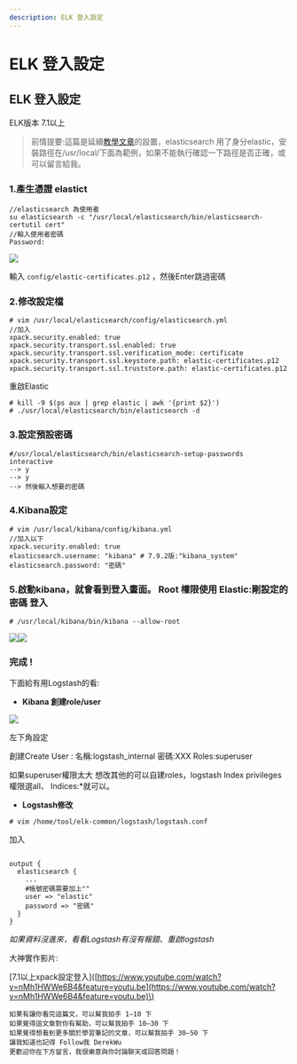 ```yaml
---
description: ELK 登入設定
---
```


# ELK 登入設定

## ELK 登入設定

ELK版本 7.1以上

> 前情提要:這篇是延續[教學文章](https://medium.com/@d101201007/centos7-elk-filebeat-%E6%8C%87%E4%BB%A4%E5%AE%89%E8%A3%9D-%E7%85%A7%E8%91%97%E8%B2%BC%E4%B8%8A%E5%B0%B1%E5%B0%8D%E4%BA%86-73f456381491)的設置，elasticsearch 用了身分elastic，安裝路徑在/usr/local/下面為範例，如果不能執行確認一下路徑是否正確，或可以留言給我。

### **1.產生憑證 elastict**

```text
//elasticsearch 為使用者
su elasticsearch -c "/usr/local/elasticsearch/bin/elasticsearch-certutil cert"
//輸入使用者密碼
Password: 
```

![](https://miro.medium.com/max/888/1*pwOACP-LNGZybz_7bzRLpw.png)

輸入 `config/elastic-certificates.p12` ，然後Enter跳過密碼

### **2.修改設定檔**

```text
# vim /usr/local/elasticsearch/config/elasticsearch.yml
//加入
xpack.security.enabled: true
xpack.security.transport.ssl.enabled: true
xpack.security.transport.ssl.verification_mode: certificate
xpack.security.transport.ssl.keystore.path: elastic-certificates.p12
xpack.security.transport.ssl.truststore.path: elastic-certificates.p12
```

重啟Elastic

```text
# kill -9 $(ps aux | grep elastic | awk '{print $2}')
# ./usr/local/elasticsearch/bin/elasticsearch -d
```

### **3.設定預設密碼**

```text
#/usr/local/elasticsearch/bin/elasticsearch-setup-passwords interactive
--> y
--> y
--> 然後輸入想要的密碼
```

### **4.Kibana設定**

```text
# vim /usr/local/kibana/config/kibana.yml 
//加入以下
xpack.security.enabled: true
elasticsearch.username: "kibana" # 7.9.2版:"kibana_system"
elasticsearch.password: "密碼"
```

### 5.啟動kibana，就會看到登入畫面。 Root 權限使用 Elastic:剛設定的密碼 登入

```text
# /usr/local/kibana/bin/kibana --allow-root
```

![](https://miro.medium.com/max/60/1*BzA3VJ03sq-I7luLbPX75w.png?q=20)![](https://miro.medium.com/max/2289/1*BzA3VJ03sq-I7luLbPX75w.png)

### 完成 ! <a id="b953"></a>

下面給有用Logstash的看:

* **Kibana 創建role/user**

![](https://miro.medium.com/max/454/1*KnBxAw7gBTsIgtg3KxgaTg.png)

左下角設定

創建Create User : 名稱:logstash\_internal 密碼:XXX Roles:superuser

如果superuser權限太大 想改其他的可以自建roles，logstash Index privileges權限選all、 Indices:\*就可以。

* **Logstash修改**

```text
# vim /home/tool/elk-common/logstash/logstash.conf
```

加入

```text

output {
  elasticsearch {
    ...
    #帳號密碼需要加上""
    user => "elastic"
    password => "密碼"
  }
}
```

_如果資料沒進來，看看Logstash有沒有報錯、重啟logstash_

大神實作影片:

\[7.1以上xpack設定登入\]\([https://www.youtube.com/watch?v=nMh1HWWe6B4&feature=youtu.be](https://www.youtube.com/watch?v=nMh1HWWe6B4&feature=youtu.be)\)

```text
如果有讓你看完這篇文，可以幫我拍手 1–10 下
如果覺得這文章對你有幫助，可以幫我拍手 10–30 下
如果覺得想看到更多關於學習筆記的文章，可以幫我拍手 30–50 下
讓我知道也記得 Follow我 DerekWu
更歡迎你在下方留言，我很樂意與你討論聊天或回答問題！
```

